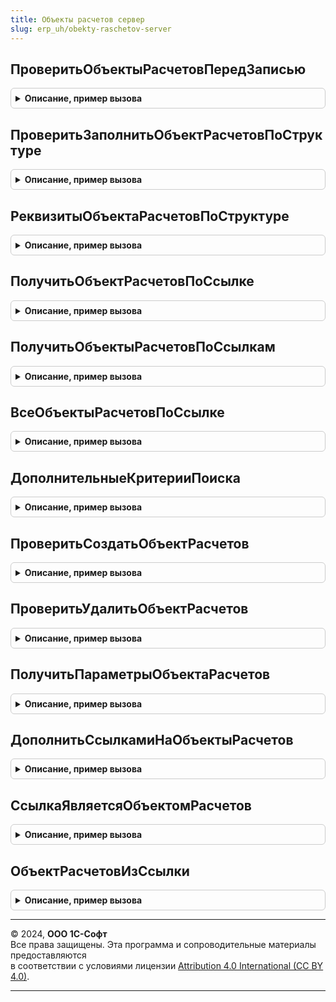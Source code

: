 ```yaml
---
title: Объекты расчетов сервер
slug: erp_uh/obekty-raschetov-server
---
```



## ПроверитьОбъектыРасчетовПередЗаписью
<details style="margin: 1em 0; padding: 0.5em; border: 1px solid #ccc; border-radius: 6px;">

<summary style="font-weight: bold; cursor: pointer;">Описание, пример вызова</summary>

```bsl

// Создает и заполняет/удаляет элементы справочника "Объекты расчетов" перед записью связанного объекта.
// Для платежных документов создание происходит раньше, в методе ВзаиморасчетыСервер.ПроверитьЗаполнитьРасшифровкуПлатежа.
//
// Параметры:
// 	Объект - СправочникОбъект, ДокументОбъект - Записываемый объект.
// 	МассивСтруктур - Массив из см. ВзаиморасчетыСервер.ПараметрыМеханизма - Массив структур параметров взаиморасчетов.
// 	РежимЗаписи - РежимЗаписиДокумента - Режим записи, если метод вызывается из события ПередЗаписью.
// 	Отказ - Булево - Флаг Отказ из объекта.
//
Процедура ПроверитьОбъектыРасчетовПередЗаписью(Объект, МассивСтруктур, РежимЗаписи, Отказ) Экспорт
```

Пример вызова
```bsl
ОбъектыРасчетовСервер.ПроверитьОбъектыРасчетовПередЗаписью(Объект, МассивСтруктур, РежимЗаписи, Отказ) 
```
</details>

## ПроверитьЗаполнитьОбъектРасчетовПоСтруктуре
<details style="margin: 1em 0; padding: 0.5em; border: 1px solid #ccc; border-radius: 6px;">

<summary style="font-weight: bold; cursor: pointer;">Описание, пример вызова</summary>

```bsl

// Создает, перезаполняет при необходимости и возвращает ссылку на объект расчетов по параметрам механизма взаиморасчетов.
// Если в рамках одной структуры было создано несколько элементов объектов расчетов то возвращает первый.
//
// Параметры:
// 	Объект - ДокументОбъект, СправочникОбъект - Объект, по ссылке на который проверяется объект расчетов.
// 	СтруктураПараметров - Структура - Текущий набор параметров. см. ВзаиморасчетыСервер.ПараметрыМеханизма.
// 	ВернутьВсеОбъекты - Булево - Вернуть один объект расчетов или таблицу всех объектов расчетов.
// 	РежимЗаписи - РежимЗаписиДокумента - Режим записи, если метод вызывается из события ПередЗаписью.
//
// Возвращаемое значение:
// 	СправочникСсылка.ОбъектыРасчетов - Ссылка на объект расчетов.
//
Функция ПроверитьЗаполнитьОбъектРасчетовПоСтруктуре(Объект, СтруктураПараметров, ВернутьВсеОбъекты = Ложь, РежимЗаписи = Неопределено) Экспорт
```

Пример вызова
```bsl
Результат = ОбъектыРасчетовСервер.ПроверитьЗаполнитьОбъектРасчетовПоСтруктуре(Объект, СтруктураПараметров, ВернутьВсеОбъекты, РежимЗаписи);
```
</details>

## РеквизитыОбъектаРасчетовПоСтруктуре
<details style="margin: 1em 0; padding: 0.5em; border: 1px solid #ccc; border-radius: 6px;">

<summary style="font-weight: bold; cursor: pointer;">Описание, пример вызова</summary>

```bsl

// Создает, перезаполняет при необходимости и возвращает ссылку на объект расчетов по параметрам механизма взаиморасчетов.
// Если в рамках одной структуры было создано несколько элементов объектов расчетов то возвращает первый.
//
// Параметры:
// 	Объект - ДокументОбъект, СправочникОбъект - Объект, по ссылке на который проверяется объект расчетов.
// 	Ссылка - ДокументСсылка, СправочникСсылка - Ссылка на объект.
// 	СтруктураПараметров - Структура - Текущий набор параметров. см. ВзаиморасчетыСервер.ПараметрыМеханизма.
// 	РежимЗаписи - РежимЗаписиДокумента - Режим записи, если метод вызывается из события ПередЗаписью.
//
// Возвращаемое значение:
// 	Структура - Структура параметров, где:
// 		* Объект - ОпределяемыйТип.ОбъектРасчетов.
// 		* ТипРасчетов - ПеречислениеСсылка.ТипыРасчетовСПартнерами.
// 		* Организация - СправочникСсылка.Организации.
// 		* Контрагент - СправочникСсылка.Контрагенты.
// 		* Партнер - СправочникСсылка.Партнеры.
// 		* Наименование - Строка.
// 		* ТипСсылки - см. ОбщегоНазначения.ИдентификаторОбъектаМетаданных
// 		* ПометкаУдаления - Булево.
// 		* ГруппаФинансовогоУчета - СправочникСсылка.ГруппыФинансовогоУчетаРасчетов.
// 		* Менеджер - СправочникСсылка.Пользователи.
// 		* Подразделение - СправочникСсылка.СтруктураПредприятия.
// 		* ИдентификаторПлатежа - Строка.
// 		* НалогообложениеНДС - ПеречислениеСсылка.ТипыНалогообложенияНДС.
// 		* НомерВходящегоДокумента - Строка.
// 		* ДатаВходящегоДокумента - Дата.
// 		* НаименованиеПервичногоДокумента - Строка
// 		* Сумма - Число.
// 		* Валюта - СправочникСсылка.Валюты.
// 		* ВалютаВзаиморасчетов - СправочникСсылка.Валюты.
// 		* СуммаВзаиморасчетов - Число.
// 		* Договор - СправочникСсылка.ДоговорыКонтрагентов
// 		          - СправочникСсылка.ДоговорыМеждуОрганизациями.
// 		* НаправлениеДеятельности - СправочникСсылка.НаправленияДеятельности.
// 		* ОплатаВВалюте - Булево.
// 		* Номер - Строка.
// 		* Дата-  Дата.
// 		* Комментарий - Строка.
// 		* БанковскийСчетОрганизации - СправочникСсылка.БанковскиеСчетаОрганизаций.
// 		* БанковскийСчетКонтрагента - СправочникСсылка.БанковскиеСчетаКонтрагентов.
// 		* Касса - СправочникСсылка.Кассы.
// 		* ФормаОплаты - ПеречислениеСсылка.ФормыОплаты.
// 		* ТолькоОстатки - Булево.
//
//
Функция РеквизитыОбъектаРасчетовПоСтруктуре(Объект, Ссылка, СтруктураПараметров, РежимЗаписи) Экспорт
```

Пример вызова
```bsl
Результат = ОбъектыРасчетовСервер.РеквизитыОбъектаРасчетовПоСтруктуре(Объект, Ссылка, СтруктураПараметров, РежимЗаписи) 
```
</details>

## ПолучитьОбъектРасчетовПоСсылке
<details style="margin: 1em 0; padding: 0.5em; border: 1px solid #ccc; border-radius: 6px;">

<summary style="font-weight: bold; cursor: pointer;">Описание, пример вызова</summary>

```bsl

// Возвращает ссылку на уже имеющийся объект расчетов.
// Платежи с разными партнерами и контрагентами не поддерживаются.
//
// Параметры:
// 	Ссылка - ДокументСсылка, СправочникСсылка - Ссылка на исходный объект.
// 	Организация - СправочникСсылка.Организации - Организация.
// 	ТипРасчетов - ПеречислениеСсылка.ТипыРасчетовСПартнерами - Тип расчетов объекта расчетов.
// 	ДополнительныеКритерииПоиска - см. ОбъектыРасчетовСервер.ДополнительныеКритерииПоиска.
//
// Возвращаемое значение:
// 	СправочникСсылка.ОбъектыРасчетов - Ссылка на объект расчетов.
//
Функция ПолучитьОбъектРасчетовПоСсылке(Ссылка, Организация = Неопределено, ТипРасчетов = Неопределено, ДополнительныеКритерииПоиска = Неопределено) Экспорт
```

Пример вызова
```bsl
Результат = ОбъектыРасчетовСервер.ПолучитьОбъектРасчетовПоСсылке(Ссылка, Организация, ТипРасчетов, ДополнительныеКритерииПоиска);
```
</details>

## ПолучитьОбъектыРасчетовПоСсылкам
<details style="margin: 1em 0; padding: 0.5em; border: 1px solid #ccc; border-radius: 6px;">

<summary style="font-weight: bold; cursor: pointer;">Описание, пример вызова</summary>

```bsl

// Возвращает соответствие ссылок имеющимся объектам расчетов.
//
// Параметры:
// 	МассивСсылок - Массив из ДокументСсылка, СправочникСсылка - Массив ссылок на исходные объекты.
// 	Организация - СправочникСсылка.Организации - Кем является организация.
// 	ТипРасчетов - ПеречислениеСсылка.ТипыРасчетовСПартнерами - Тип расчетов объектов расчетов.
// 	ДополнительныеКритерииПоиска - см. ОбъектыРасчетовСервер.ДополнительныеКритерииПоиска.
//
// Возвращаемое значение:
// 	Соответствие из КлючИЗначение:
// 		* Ключ - ДокументСсылка, СправочникСсылка - исходная ссылка.
// 		* Значение - СправочникСсылка.ОбъектыРасчетов - ссылка на объект расчетов.
//
Функция ПолучитьОбъектыРасчетовПоСсылкам(МассивСсылок, Организация = Неопределено, ТипРасчетов = Неопределено, ДополнительныеКритерииПоиска = Неопределено) Экспорт
```

Пример вызова
```bsl
Результат = ОбъектыРасчетовСервер.ПолучитьОбъектыРасчетовПоСсылкам(МассивСсылок, Организация, ТипРасчетов, ДополнительныеКритерииПоиска);
```
</details>

## ВсеОбъектыРасчетовПоСсылке
<details style="margin: 1em 0; padding: 0.5em; border: 1px solid #ccc; border-radius: 6px;">

<summary style="font-weight: bold; cursor: pointer;">Описание, пример вызова</summary>

```bsl

// Возвращает все объекты расчетов по ссылке.
//
// Параметры:
// 	Ссылка - ДокументСсылка - объект по которому нужно найти Объекты расчетов.
// Возвращаемое значение:
// 	Массив из СправочникСсылка.ОбъектыРасчетов - Массив объектов расчетов.
//
Функция ВсеОбъектыРасчетовПоСсылке(Ссылка) Экспорт
```

Пример вызова
```bsl
Результат = ОбъектыРасчетовСервер.ВсеОбъектыРасчетовПоСсылке(Ссылка) 
```
</details>

## ДополнительныеКритерииПоиска
<details style="margin: 1em 0; padding: 0.5em; border: 1px solid #ccc; border-radius: 6px;">

<summary style="font-weight: bold; cursor: pointer;">Описание, пример вызова</summary>

```bsl

// Возвращает структуру дополнительных параметров по для поиска объектов расчета по умолчанию
//
// Возвращаемое значение:
// 	Структура - Описание:
// 		* ОбновлениеИБ - Булево - Признак, указывающий что следует производить поиск и среди некорректных объектов расчетов
// 		* ВернутьПервый - Булево - Признак, указывающий что следует вернуть первый найденный объект расчетов
// 		* Партнер - Неопределено, СправочникСсылка.Партнеры - Значение поиска по полю Партнер
// 		* ВалютаВзаиморасчетов - Неопределено, СправочникСсылка.Валюты - Значение поиска по полю Партнер
// 		* Контрагент - Неопределено, СправочникСсылка.Контрагенты - Значение поиска по полю Контрагент
Функция ДополнительныеКритерииПоиска() Экспорт
```

Пример вызова
```bsl
Результат = ОбъектыРасчетовСервер.ДополнительныеКритерииПоиска() 
```
</details>

## ПроверитьСоздатьОбъектРасчетов
<details style="margin: 1em 0; padding: 0.5em; border: 1px solid #ccc; border-radius: 6px;">

<summary style="font-weight: bold; cursor: pointer;">Описание, пример вызова</summary>

```bsl

// Создает, перезаполняет при необходимости и возвращает ссылку на объект расчетов по переданной структуре реквизитов.
//
// Параметры:
// 	РеквизитыОбъекта - Структура - Текущий набор реквизитов объекта расчетов.
// 	ДопРеквизитыИсточника - ТаблицаЗначений - Таблица дополнительных свойств и их значений объекта-источника.
// 	ОбновлениеИБ - Булево - Признак выполнения обновления информационной базы.
// 	ЕстьИзменения - Булево - Переменная передаваемая в процедуру для отметки о наличии изменений в объекте расчетов
//
// Возвращаемое значение:
// 	СправочникСсылка.ОбъектыРасчетов - Ссылка на объект расчетов.
//
Функция ПроверитьСоздатьОбъектРасчетов(РеквизитыОбъекта, ДопРеквизитыИсточника = Неопределено, ОбновлениеИБ = Ложь, ЕстьИзменения = Ложь) Экспорт
```

Пример вызова
```bsl
Результат = ОбъектыРасчетовСервер.ПроверитьСоздатьОбъектРасчетов(РеквизитыОбъекта, ДопРеквизитыИсточника, ОбновлениеИБ, ЕстьИзменения);
```
</details>

## ПроверитьУдалитьОбъектРасчетов
<details style="margin: 1em 0; padding: 0.5em; border: 1px solid #ccc; border-radius: 6px;">

<summary style="font-weight: bold; cursor: pointer;">Описание, пример вызова</summary>

```bsl

// Проверяет наличие ссылок в объектах данных на переданный объект расчетов. Если ссылок нет, то удаляет объект непосредственно.
//
// Параметры:
// 	ОбъектРасчетов - СправочникСсылка.ОбъектыРасчетов - Ссылка на объект расчетов.
// 	Отказ - Булево - Флаг отказа из объекта.
// 	ВызыватьИсключение - Булево - Вызывать ли исключение если не удается удалить объект расчетов.
Процедура ПроверитьУдалитьОбъектРасчетов(ОбъектРасчетов, Отказ, ВызыватьИсключение) Экспорт
```

Пример вызова
```bsl
ОбъектыРасчетовСервер.ПроверитьУдалитьОбъектРасчетов(ОбъектРасчетов, Отказ, ВызыватьИсключение) 
```
</details>

## ПолучитьПараметрыОбъектаРасчетов
<details style="margin: 1em 0; padding: 0.5em; border: 1px solid #ccc; border-radius: 6px;">

<summary style="font-weight: bold; cursor: pointer;">Описание, пример вызова</summary>

```bsl

// Возвращает структуру с обязательными данными для генерации/поиска объекта расчетов
//
// Возвращаемое значение:
// 	Структура - Описание:
// 		* Объект - ОпределяемыйТип.ОбъектРасчетов - Ссылка на источник объекта расчетов.
// 		* ТипРасчетов - ПеречислениеСсылка.ТипыРасчетовСПартнерами - В каких расчетах отражается, с клиентами или с поставщиками.
// 		* Организация - СправочникСсылка.Организации - Организация объекта расчетов.
// 		* Контрагент - Неопределено - Контрагент объекта расчетов.
// 		* Партнер - СправочникСсылка.Партнеры - Партнер объекта расчетов.
// 		* Договор - Неопределено - Договор объекта расчетов.
// 		* НаправлениеДеятельности - СправочникСсылка.НаправленияДеятельности - Направление деятельности, по которому отражается объект расчетов.
Функция ПолучитьПараметрыОбъектаРасчетов() Экспорт
```

Пример вызова
```bsl
Результат = ОбъектыРасчетовСервер.ПолучитьПараметрыОбъектаРасчетов() 
```
</details>

## ДополнитьСсылкамиНаОбъектыРасчетов
<details style="margin: 1em 0; padding: 0.5em; border: 1px solid #ccc; border-radius: 6px;">

<summary style="font-weight: bold; cursor: pointer;">Описание, пример вызова</summary>

```bsl

// Дополняет массив ссылок ссылками на связанные объекты расчетов.
//
// Параметры:
// 	МассивСсылок - Массив из ДокументСсылка, СправочникСсылка - Массив ссылок на документы и справочники.
//
Процедура ДополнитьСсылкамиНаОбъектыРасчетов(МассивСсылок) Экспорт
```

Пример вызова
```bsl
ОбъектыРасчетовСервер.ДополнитьСсылкамиНаОбъектыРасчетов(МассивСсылок) 
```
</details>

## СсылкаЯвляетсяОбъектомРасчетов
<details style="margin: 1em 0; padding: 0.5em; border: 1px solid #ccc; border-radius: 6px;">

<summary style="font-weight: bold; cursor: pointer;">Описание, пример вызова</summary>

```bsl

// Проверяет, что ссылка указанного объекта может содержаться в объекте расчетов
//
// Параметры:
// 	Объект - СправочникОбъект, ДокументОбъект - проверяемый объект.
// 	СтруктураПараметров - Структура - Текущий набор параметров. см. ВзаиморасчетыСервер.ПараметрыМеханизма.
//
// Возвращаемое значение:
// 	Булево - Истина, если является объектом расчетов
//
Функция СсылкаЯвляетсяОбъектомРасчетов(Объект, СтруктураПараметров) Экспорт
```

Пример вызова
```bsl
Результат = ОбъектыРасчетовСервер.СсылкаЯвляетсяОбъектомРасчетов(Объект, СтруктураПараметров) 
```
</details>

## ОбъектРасчетовИзСсылки
<details style="margin: 1em 0; padding: 0.5em; border: 1px solid #ccc; border-radius: 6px;">

<summary style="font-weight: bold; cursor: pointer;">Описание, пример вызова</summary>

```bsl

// Находит используемый объект расчетов (или несколько) по указанной ссылке
//
// Параметры:
// 	Ссылка - СправочникСсылка, ДокументСсылка - документ или справочник, использующий учетный механизм Взаиморасчеты
//
// Возвращаемое значение:
// 	- СправочникСсылка.ОбъектыРасчетов - Найденный объект расчетов
// 	- Массив из СправочникСсылка.ОбъектыРасчетов - Если найдено несколько объектов расчетов
//
Функция ОбъектРасчетовИзСсылки(Ссылка) Экспорт
```

Пример вызова
```bsl
Результат = ОбъектыРасчетовСервер.ОбъектРасчетовИзСсылки(Ссылка) 
```
</details>

---

© 2024, **ООО 1С-Софт**  
Все права защищены. Эта программа и сопроводительные материалы предоставляются  
в соответствии с условиями лицензии [Attribution 4.0 International (CC BY 4.0)](https://creativecommons.org/licenses/by/4.0/legalcode).

---
